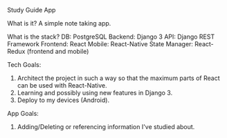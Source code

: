 Study Guide App

What is it?
A simple note taking app.

What is the stack?
DB: PostgreSQL
Backend: Django 3
API: Django REST Framework
Frontend: React
Mobile: React-Native
State Manager: React-Redux (frontend and mobile)

Tech Goals:
1. Architect the project in such a way so that the maximum parts of React can be used with React-Native.
2. Learning and possibly using new features in Django 3.
3. Deploy to my devices (Android).

App Goals:
1. Adding/Deleting or referencing information I've studied about.
